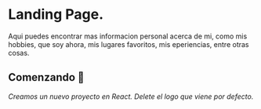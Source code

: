 # Landing Page.

Aqui puedes encontrar mas informacion personal acerca de mi, como mis hobbies, que soy ahora, mis lugares favoritos, mis eperiencias, entre otras cosas.

## Comenzando 🚀
_Creamos un nuevo proyecto en React._
_Delete el logo que viene por defecto._
